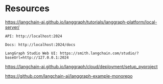 # Resources

https://langchain-ai.github.io/langgraph/tutorials/langgraph-platform/local-server/

    API: http://localhost:2024

    Docs: http://localhost:2024/docs

    LangGraph Studio Web UI: https://smith.langchain.com/studio/?baseUrl=http://127.0.0.1:2024

https://langchain-ai.github.io/langgraph/cloud/deployment/setup_pyproject

https://github.com/langchain-ai/langgraph-example-monorepo